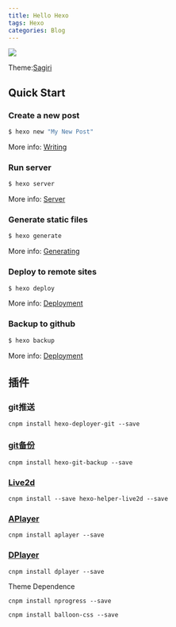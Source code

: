 ```yaml
---
title: Hello Hexo
tags: Hexo
categories: Blog
---
```

![](http://wx2.sinaimg.cn/mw690/bcd85caely1fmzsv40h65j21hc0u01kx.jpg)

Theme:[Sagiri](https://github.com/DIYgod/hexo-theme-sagiri)

<!-- More-->

## Quick Start

### Create a new post

``` bash
$ hexo new "My New Post"
```

More info: [Writing](https://hexo.io/docs/writing.html)

### Run server

``` bash
$ hexo server
```

More info: [Server](https://hexo.io/docs/server.html)

### Generate static files

``` bash
$ hexo generate
```

More info: [Generating](https://hexo.io/docs/generating.html)

### Deploy to remote sites

``` bash
$ hexo deploy
```

More info: [Deployment](https://hexo.io/docs/deployment.html)

### Backup to github

```bash
$ hexo backup
```

More info: [Deployment](https://github.com/coneycode/hexo-git-backup)

## 插件

### git推送

```
cnpm install hexo-deployer-git --save
```
### [git备份](https://github.com/coneycode/hexo-git-backup)
```
cnpm install hexo-git-backup --save
```

### [Live2d](https://github.com/EYHN/hexo-helper-live2d)

```
cnpm install --save hexo-helper-live2d --save
```
### [APlayer](https://github.com/MoePlayer/APlayer)

```
cnpm install aplayer --save
```
### [DPlayer](https://github.com/MoePlayer/DPlayer)
```
cnpm install dplayer --save
```

Theme Dependence
```
cnpm install nprogress --save 

cnpm install balloon-css --save 
```